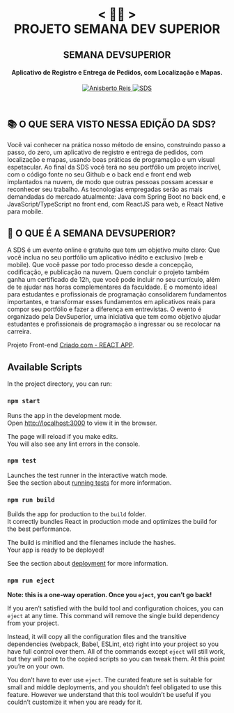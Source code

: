 <h1 align="center">
    < 👨‍💻 > <br>
PROJETO SEMANA DEV SUPERIOR
</h1>
    <h2 align="center">
    SEMANA DEVSUPERIOR
    </h2>
<h4 align="center">
Aplicativo de Registro e Entrega de Pedidos, com Localização e Mapas.
</h4>

<p align="center">
  <a href="https://github.com/anisberto">
    <img alt="Anisberto Reis" src="https://img.shields.io/badge/Anisberto Reis-DEV-blue">
  </a>
    <a href="https://devsuperior.com.br/">
    <img alt="SDS" src="https://img.shields.io/badge/SDS-DEV--SUPERIOR-PORPLE">
  </a>
</p>
<br>

## 📚 O QUE SERA VISTO NESSA EDIÇÃO DA SDS?
Você vai conhecer na prática nosso método de ensino, construindo passo a passo, do zero, um aplicativo de registro e entrega de pedidos,
com localização e mapas, usando boas práticas de programação e um visual espetacular. 
Ao final da SDS você terá no seu portfólio um projeto incrível, com o código fonte no seu Github e o back end e front end web implantados na nuvem,
de modo que outras pessoas possam acessar e reconhecer seu trabalho.
As tecnologias empregadas serão as mais demandadas do mercado atualmente: Java com Spring Boot no back end, e JavaScript/TypeScript no front end,
com ReactJS para web, e React Native para mobile.

## 🤨 O QUE É A SEMANA DEVSUPERIOR? 
A SDS é um evento online e gratuito que tem um objetivo muito claro:
Que você inclua no seu portfólio um aplicativo inédito e exclusivo (web e mobile).
Que você passe por todo processo desde a concepção, codificação, e publicação na nuvem. 
Quem concluir o projeto também ganha um certificado de 12h, que você pode incluir no seu currículo, além de te ajudar nas horas complementares da faculdade.
É o momento ideal para estudantes e profissionais de programação consolidarem fundamentos importantes, e transformar esses fundamentos em aplicativos reais para compor seu portfólio e fazer a diferença em entrevistas.
O evento é organizado pela DevSuperior, uma iniciativa que tem como objetivo ajudar estudantes e profissionais de programação a ingressar ou se recolocar na carreira.


Projeto Front-end  [Criado com - REACT APP](https://github.com/facebook/create-react-app).

## Available Scripts

In the project directory, you can run:

### `npm start`

Runs the app in the development mode.\
Open [http://localhost:3000](http://localhost:3000) to view it in the browser.

The page will reload if you make edits.\
You will also see any lint errors in the console.

### `npm test`

Launches the test runner in the interactive watch mode.\
See the section about [running tests](https://facebook.github.io/create-react-app/docs/running-tests) for more information.

### `npm run build`

Builds the app for production to the `build` folder.\
It correctly bundles React in production mode and optimizes the build for the best performance.

The build is minified and the filenames include the hashes.\
Your app is ready to be deployed!

See the section about [deployment](https://facebook.github.io/create-react-app/docs/deployment) for more information.

### `npm run eject`

**Note: this is a one-way operation. Once you `eject`, you can’t go back!**

If you aren’t satisfied with the build tool and configuration choices, you can `eject` at any time. This command will remove the single build dependency from your project.

Instead, it will copy all the configuration files and the transitive dependencies (webpack, Babel, ESLint, etc) right into your project so you have full control over them. All of the commands except `eject` will still work, but they will point to the copied scripts so you can tweak them. At this point you’re on your own.

You don’t have to ever use `eject`. The curated feature set is suitable for small and middle deployments, and you shouldn’t feel obligated to use this feature. However we understand that this tool wouldn’t be useful if you couldn’t customize it when you are ready for it.

